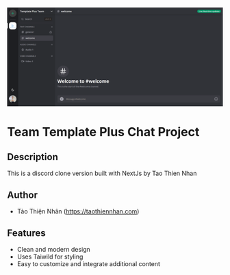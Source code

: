 ![Portfolio Black And Red V1 Screenshot](https://raw.githubusercontent.com/TaoThienNhan/Image/main/products/team-chat.png)
# Team Template Plus Chat Project

## Description

This is a discord clone version built with NextJs by Tao Thien Nhan

## Author

- Tào Thiện Nhân (https://taothiennhan.com)

## Features

- Clean and modern design
- Uses Taiwild for styling
- Easy to customize and integrate additional content
